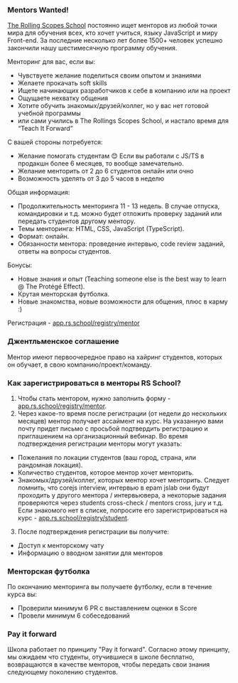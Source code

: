 ### Mentors Wanted!
[The Rolling Scopes School](https://rs.school/) постоянно ищет менторов из любой точки мира для обучения всех, кто хочет учиться, языку JavaScript и миру Front-end. За последние несколько лет более 1500+ человек успешно закончили нашу шестимесячную программу обучения.

Менторинг для вас, если вы:
- Чувствуете желание поделиться своим опытом и знаниями
- Желаете прокачать soft skills
- Ищете начинающих разработчиков к себе в компанию или на проект
- Ощущаете нехватку общения
- Хотите обучить знакомых/друзей/коллег, но у вас нет готовой учебной программы
- или сами учились в The Rollings Scopes School, и настало время для “Teach It Forward”

С вашей стороны потребуется:
- Желание помогать студентам 😊 Если вы работали с JS/TS в продакшн более 6 месяцев, то вообще замечательно.
- Желание менторить от 2 до 6 студентов онлайн или очно 
- Возможность уделять от 3 до 5 часов в неделю 

Общая информация:
- Продолжительность менторинга 11 - 13 недель. В случае отпуска, командировки и т.д. можно будет отложить проверку заданий или передать студентов другому ментору.
- Темы менторинга: HTML, CSS, JavaScript (TypeScript).
- Формат: онлайн.
- Обязанности ментора: проведение интервью, code review заданий, ответы на вопросы студентов.

Бонусы: 
- Новые знания и опыт (Teaching someone else is the best way to learn @ The Protégé Effect).
- Крутая менторская футболка. 
- Новые знакомства, новые возможности для общения, плюс в карму :)
 
Регистрация - [app.rs.school/registry/mentor](https://app.rs.school/registry/mentor)

### Джентльменское соглашение
Ментор имеют первоочередное право на хайринг студентов, которых он обучает, в свою компанию/проект/команду.

### Как зарегистрироваться в менторы RS School?
1. Чтобы стать ментором, нужно заполнить форму - [app.rs.school/registry/mentor](https://app.rs.school/registry/mentor).
2. Через какое-то время после регистрации (от недели до нескольких месяцев) ментор получает ассаймент на курс.
На указанную вами почту придет письмо с просьбой подтвердить регистрацию и приглашением на организационный вебинар.
Во время подтверждения регистрации менторы могут указать:
  - Пожелания по локации студентов (ваш город, страна, или рандомная локация).
  - Количество студентов, которое ментор хочет менторить.
  - Знакомых/друзей/коллег, которых ментор хочет менторить. Cледует помнить, что corejs interview, интервью в epam jslab они будут проходить у другого ментора / интервьювера, а некоторые задания проверяются через students cross-check / mentors cross, jury и т.д. Если знакомого нет в списке, попросите его зарегистрироваться на курс - [app.rs.school/registry/student](https://app.rs.school/registry/student).
3. После подтверждения регистрации вы получите:
  - Доступ к менторскому чату
  - Информацию о вводном занятии для менторов

### Менторская футболка
По окончанию менторинга вы получаете футболку, если в течение курса вы:
- Проверили минимум 6 PR c выставлением оценки в Score
- Провели минимум 6 собеседований

### Pay it forward
Школа работает по принципу "Pay it forward". Согласно этому принципу, мы ожидаем что студенты, отучившиеся в школе бесплатно, возвращаются в качестве менторов, чтобы передать свои знания следующему поколению студентов.

